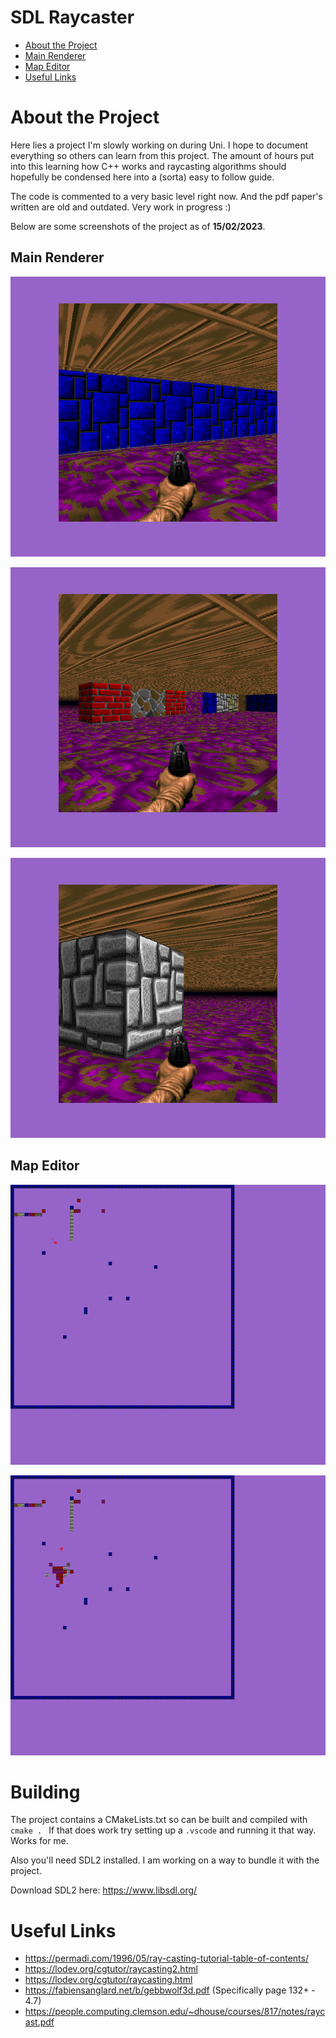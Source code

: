 # SDL Raycaster
 - [About the Project](#About-the-Project)
 - [Main Renderer](#Main-Renderer)
 - [Map Editor](#Map-Editor)
 - [Useful Links](#Useful-Links)

# About the Project

Here lies a project I'm slowly working on during Uni. I hope to document everything so others can learn from this project. The amount of hours put into this learning how C++ works and raycasting algorithms should hopefully be condensed here into a (sorta) easy to follow guide.

The code is commented to a very basic level right now. And the pdf paper's written are old and outdated. Very work in progress :)

Below are some screenshots of the project as of **15/02/2023**.

## Main Renderer

![First Image](https://github.com/Soup666/Raycasters/blob/main/Images/01.png?raw=true)

![Second Image](https://github.com/Soup666/Raycasters/blob/main/Images/02.png?raw=true)

![Third Image](https://github.com/Soup666/Raycasters/blob/main/Images/03.png?raw=true)

## Map Editor

![First Image](https://github.com/Soup666/Raycasters/blob/main/Images/04.png?raw=true)

![Second Image](https://github.com/Soup666/Raycasters/blob/main/Images/05.png?raw=true)

# Building

The project contains a CMakeLists.txt so can be built and compiled with `cmake . ` If that does work try setting up a `.vscode` and running it that way. Works for me.

Also you'll need SDL2 installed. I am working on a way to bundle it with the project.

Download SDL2 here: https://www.libsdl.org/

# Useful Links

 - https://permadi.com/1996/05/ray-casting-tutorial-table-of-contents/
 - https://lodev.org/cgtutor/raycasting2.html
 - https://lodev.org/cgtutor/raycasting.html
 - https://fabiensanglard.net/b/gebbwolf3d.pdf (Specifically page 132+ - 4.7)
 - https://people.computing.clemson.edu/~dhouse/courses/817/notes/raycast.pdf